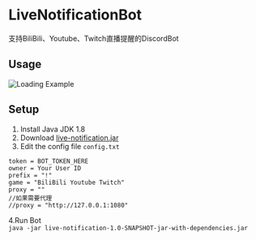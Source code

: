 # LiveNotificationBot
支持BiliBili、Youtube、Twitch直播提醒的DiscordBot

## Usage
![Loading Example](https://i.bmp.ovh/imgs/2019/05/a2af4f6d920f7ff7.gif)

## Setup

1. Install Java JDK 1.8
2. Download [live-notification.jar](https://github.com/sola97/LiveNotificationBot/blob/master/target/live-notification-1.0-SNAPSHOT-jar-with-dependencies.jar)
3. Edit the config file `config.txt`
```
token = BOT_TOKEN_HERE
owner = Your User ID
prefix = "!"
game = "BiliBili Youtube Twitch"
proxy = ""
//如果需要代理
//proxy = "http://127.0.0.1:1080" 
```

4.Run Bot  
 `java -jar live-notification-1.0-SNAPSHOT-jar-with-dependencies.jar`
